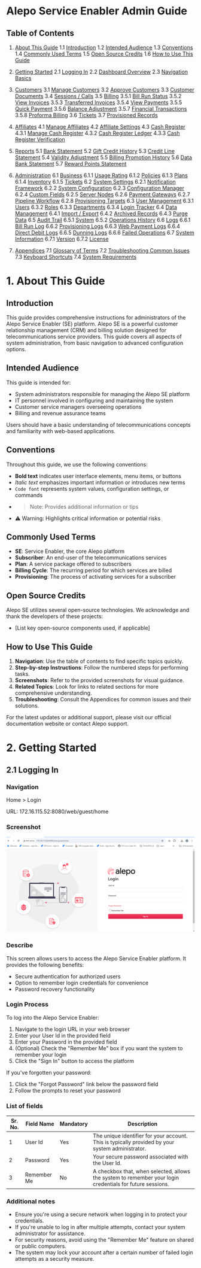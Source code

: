 # Alepo Service Enabler Admin Guide

## Table of Contents

1. [About This Guide](#1-about-this-guide)
   1.1 [Introduction](#11-introduction)
   1.2 [Intended Audience](#12-intended-audience)
   1.3 [Conventions](#13-conventions)
   1.4 [Commonly Used Terms](#14-commonly-used-terms)
   1.5 [Open Source Credits](#15-open-source-credits)
   1.6 [How to Use This Guide](#16-how-to-use-this-guide)

2. [Getting Started](#2-getting-started)
   2.1 [Logging In](#21-logging-in)
   2.2 [Dashboard Overview](#22-dashboard-overview)
   2.3 [Navigation Basics](#23-navigation-basics)

3. [Customers](#3-customers)
   3.1 [Manage Customers](#31-manage-customers)
   3.2 [Approve Customers](#32-approve-customers)
   3.3 [Customer Documents](#33-customer-documents)
   3.4 [Sessions / Calls](#34-sessions--calls)
   3.5 [Billing](#35-billing)
     3.5.1 [Bill Run Status](#351-bill-run-status)
     3.5.2 [View Invoices](#352-view-invoices)
     3.5.3 [Transferred Invoices](#353-transferred-invoices)
     3.5.4 [View Payments](#354-view-payments)
     3.5.5 [Quick Payment](#355-quick-payment)
     3.5.6 [Balance Adjustment](#356-balance-adjustment)
     3.5.7 [Financial Transactions](#357-financial-transactions)
     3.5.8 [Proforma Billing](#358-proforma-billing)
   3.6 [Tickets](#36-tickets)
   3.7 [Provisioned Records](#37-provisioned-records)

4. [Affiliates](#4-affiliates)
   4.1 [Manage Affiliates](#41-manage-affiliates)
   4.2 [Affiliate Settings](#42-affiliate-settings)
   4.3 [Cash Register](#43-cash-register)
     4.3.1 [Manage Cash Register](#431-manage-cash-register)
     4.3.2 [Cash Register Ledger](#432-cash-register-ledger)
     4.3.3 [Cash Register Verification](#433-cash-register-verification)

5. [Reports](#5-reports)
   5.1 [Bank Statement](#51-bank-statement)
   5.2 [Gift Credit History](#52-gift-credit-history)
   5.3 [Credit Line Statement](#53-credit-line-statement)
   5.4 [Validity Adjustment](#54-validity-adjustment)
   5.5 [Billing Promotion History](#55-billing-promotion-history)
   5.6 [Data Bank Statement](#56-data-bank-statement)
   5.7 [Reward Points Statement](#57-reward-points-statement)

6. [Administration](#6-administration)
   6.1 [Business](#61-business)
     6.1.1 [Usage Rating](#611-usage-rating)
     6.1.2 [Policies](#612-policies)
     6.1.3 [Plans](#613-plans)
     6.1.4 [Inventory](#614-inventory)
     6.1.5 [Tickets](#615-tickets)
   6.2 [System Settings](#62-system-settings)
     6.2.1 [Notification Framework](#621-notification-framework)
     6.2.2 [System Configuration](#622-system-configuration)
     6.2.3 [Configuration Manager](#623-configuration-manager)
     6.2.4 [Custom Fields](#624-custom-fields)
     6.2.5 [Server Nodes](#625-server-nodes)
     6.2.6 [Payment Gateways](#626-payment-gateways)
     6.2.7 [Pipeline Workflow](#627-pipeline-workflow)
     6.2.8 [Provisioning Targets](#628-provisioning-targets)
   6.3 [User Management](#63-user-management)
     6.3.1 [Users](#631-users)
     6.3.2 [Roles](#632-roles)
     6.3.3 [Departments](#633-departments)
     6.3.4 [Login Tracker](#634-login-tracker)
   6.4 [Data Management](#64-data-management)
     6.4.1 [Import / Export](#641-import--export)
     6.4.2 [Archived Records](#642-archived-records)
     6.4.3 [Purge Data](#643-purge-data)
   6.5 [Audit Trail](#65-audit-trail)
     6.5.1 [System](#651-system)
     6.5.2 [Operations History](#652-operations-history)
   6.6 [Logs](#66-logs)
     6.6.1 [Bill Run Log](#661-bill-run-log)
     6.6.2 [Provisioning Logs](#662-provisioning-logs)
     6.6.3 [Web Payment Logs](#663-web-payment-logs)
     6.6.4 [Direct Debit Logs](#664-direct-debit-logs)
     6.6.5 [Dunning Logs](#665-dunning-logs)
     6.6.6 [Failed Operations](#666-failed-operations)
   6.7 [System Information](#67-system-information)
     6.7.1 [Version](#671-version)
     6.7.2 [License](#672-license)

7. [Appendices](#7-appendices)
   7.1 [Glossary of Terms](#71-glossary-of-terms)
   7.2 [Troubleshooting Common Issues](#72-troubleshooting-common-issues)
   7.3 [Keyboard Shortcuts](#73-keyboard-shortcuts)
   7.4 [System Requirements](#74-system-requirements)

# 1. About This Guide

## Introduction

This guide provides comprehensive instructions for administrators of the Alepo Service Enabler (SE) platform. Alepo SE is a powerful customer relationship management (CRM) and billing solution designed for telecommunications service providers. This guide covers all aspects of system administration, from basic navigation to advanced configuration options.

## Intended Audience

This guide is intended for:
- System administrators responsible for managing the Alepo SE platform
- IT personnel involved in configuring and maintaining the system
- Customer service managers overseeing operations
- Billing and revenue assurance teams

Users should have a basic understanding of telecommunications concepts and familiarity with web-based applications.

## Conventions

Throughout this guide, we use the following conventions:

- **Bold text** indicates user interface elements, menu items, or buttons
- *Italic text* emphasizes important information or introduces new terms
- `Code font` represents system values, configuration settings, or commands
- > Note: Provides additional information or tips
- ⚠️ Warning: Highlights critical information or potential risks

## Commonly Used Terms

- **SE**: Service Enabler, the core Alepo platform
- **Subscriber**: An end-user of the telecommunications services
- **Plan**: A service package offered to subscribers
- **Billing Cycle**: The recurring period for which services are billed
- **Provisioning**: The process of activating services for a subscriber

## Open Source Credits

Alepo SE utilizes several open-source technologies. We acknowledge and thank the developers of these projects:
- [List key open-source components used, if applicable]

## How to Use This Guide

1. **Navigation**: Use the table of contents to find specific topics quickly.
2. **Step-by-step Instructions**: Follow the numbered steps for performing tasks.
3. **Screenshots**: Refer to the provided screenshots for visual guidance.
4. **Related Topics**: Look for links to related sections for more comprehensive understanding.
5. **Troubleshooting**: Consult the Appendices for common issues and their solutions.

For the latest updates or additional support, please visit our official documentation website or contact Alepo support.


# 2. Getting Started

## 2.1 Logging In

### Navigation
Home > Login

URL: 172.16.115.52:8080/web/guest/home

### Screenshot
![Alepo Service Enabler Login Page](images/01-login.png)

### Describe
This screen allows users to access the Alepo Service Enabler platform. It provides the following benefits:
- Secure authentication for authorized users
- Option to remember login credentials for convenience
- Password recovery functionality

### Login Process
To log into the Alepo Service Enabler:

1. Navigate to the login URL in your web browser
2. Enter your User Id in the provided field
3. Enter your Password in the provided field
4. (Optional) Check the "Remember Me" box if you want the system to remember your login
5. Click the "Sign In" button to access the platform

If you've forgotten your password:
1. Click the "Forgot Password" link below the password field
2. Follow the prompts to reset your password

### List of fields

| Sr. No. | Field Name | Mandatory | Description |
|---------|------------|-----------|-------------|
| 1 | User Id | Yes | The unique identifier for your account. This is typically provided by your system administrator. |
| 2 | Password | Yes | Your secure password associated with the User Id. |
| 3 | Remember Me | No | A checkbox that, when selected, allows the system to remember your login credentials for future sessions. |

### Additional notes
- Ensure you're using a secure network when logging in to protect your credentials.
- If you're unable to log in after multiple attempts, contact your system administrator for assistance.
- For security reasons, avoid using the "Remember Me" feature on shared or public computers.
- The system may lock your account after a certain number of failed login attempts as a security measure.